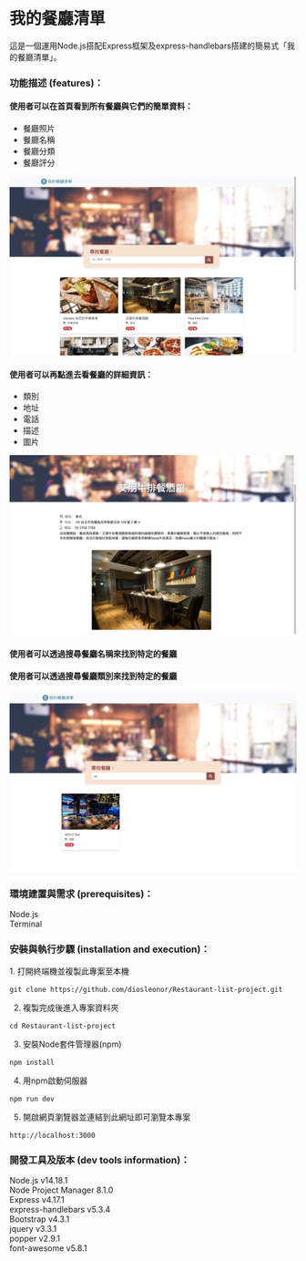 <h1>我的餐廳清單</h1>

這是一個運用Node.js搭配Express框架及express-handlebars搭建的簡易式「我的餐廳清單」。

<h3>功能描述 (features)：</h3>
    <h4>使用者可以在首頁看到所有餐廳與它們的簡單資料：</h4>
       <ul> 
        <li>餐廳照片</li>
        <li>餐廳名稱</li>
        <li>餐廳分類</li>
        <li>餐廳評分</li>
       </ul>
       <p><img src="https://github.com/diosleonor/Restaurant-list-project/blob/main/index.png" alt="Index"/></p>
    <h4>使用者可以再點進去看餐廳的詳細資訊：</h4>
       <ul> 
        <li>類別</li>
        <li>地址</li>
        <li>電話</li>
        <li>描述</li>
        <li>圖片</li>
       </ul>
       <p><img src="https://github.com/diosleonor/Restaurant-list-project/blob/main/show.png" alt="Show"/></p>
    <h4>使用者可以透過搜尋餐廳名稱來找到特定的餐廳</h4>
    <h4>使用者可以透過搜尋餐廳類別來找到特定的餐廳</h4>
    <p><img src="https://github.com/diosleonor/Restaurant-list-project/blob/main/search.png" alt="Search"/></p>

<h3>環境建置與需求 (prerequisites)：</h3>
  Node.js<br> 
  Terminal
  
<h3>安裝與執行步驟 (installation and execution)：</h3>
  1. 打開終端機並複製此專案至本機
  <pre><code>git clone https://github.com/diosleonor/Restaurant-list-project.git</code></pre>
  
  2. 複製完成後進入專案資料夾
  <pre><code>cd Restaurant-list-project</code></pre>
  
  3. 安裝Node套件管理器(npm)
  <pre><code>npm install</code></pre>
  
  4. 用npm啟動伺服器
  <pre><code>npm run dev</code></pre>
  
  5. 開啟網頁瀏覽器並連結到此網址即可瀏覽本專案
   <pre><code>http://localhost:3000</code></pre>
<h3>開發工具及版本 (dev tools information)：</h3>
  Node.js v14.18.1<br> 
  Node Project Manager 8.1.0<br> 
  Express v4.17.1<br> 
  express-handlebars v5.3.4<br> 
  Bootstrap v4.3.1<br> 
  jquery v3.3.1<br> 
  popper v2.9.1<br> 
  font-awesome v5.8.1<br> 



